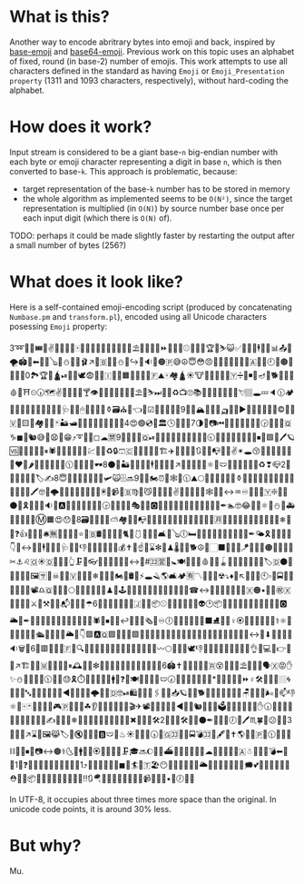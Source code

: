 What is this?
=============

Another way to encode abritrary bytes into emoji and back, inspired by [base-emoji](https://github.com/pfrazee/base-emoji) and [base64-emoji](https://github.com/watson/base64-emoji). Previous work on this topic uses an alphabet of fixed, round (in base-2) number of emojis. This work attempts to use all characters defined in the standard as having `Emoji` or `Emoji_Presentation property` (1311 and 1093 characters, respectively), without hard-coding the alphabet.

How does it work?
=================

Input stream is considered to be a giant base-`n` big-endian number with each byte or emoji character representing a digit in base `n`, which is then converted to base-`k`. This approach is problematic, because:

 * target representation of the base-`k` number has to be stored in memory
 * the whole algorithm as implemented seems to be `O(N²)`, since the target representation is multiplied (in `O(N)`) by source number base once per each input digit (which there is `O(N)` of).

TODO: perhaps it could be made slightly faster by restarting the output after a small number of bytes (256?)

What does it look like?
=======================

Here is a self-contained emoji-encoding script (produced by concatenating `Numbase.pm` and `transform.pl`), encoded using all Unicode characters posessing `Emoji` property:

3➿🎥🦧🎟🎡✌💭💞😿🦉🀄🛶🔭💥🔪👕🦨🔼🤬🥃📿⛱🦠🎆🔨➖⏩♉🧄💦⚾🍷🦏🍏🏆🐍⛷😺✅🔲🐢💆🕴📼🕌📊📤🎉🌪🏟🧄⬅🐨♌🪕🤱⛄🎉🌈🩰↗🎣🇧🦗🤧⛄🐲↪🙍🔉🚣🟠🇵😅☮😇😳😠👲🥯📴❕⛺🤵🎥🇦🥧🚾🕘🧫🟤📰🔔💐💭0🏞🏆🐒🛕⏯💽🐆🕊😨🚡🦼🇮💩💂🟧🦳🥼🌞🌒🇫⛰🀄🏘🛕☀🐮🤼🔭🌿❔🚦🇾➗🐍◾🐶🪔🤥🐕🚩🈚🤕🩸🔎⛩⏲🕠🗺✌🚠😖🤒🐶🍸👁🍄🥂🐶🚅🚬✊🎥⛱🦅⛷⏭🧶🐓♻📺🙄📚🙍🥍🐰🎿📄🌚🏣💘🏽🕳💤🔈🕦🏕🦐💄😅🔛🎣🆒🥉🐆🧇🤰🩺😕👄🖱🐂🐚🧀🚗⚱🗃⛪💼👈🥖☑👨🎱👏🚰👰9🏇🎻🏔🐚🎠♎🛺📯🤎▶🥎💵🔤🌵🌮💽©🥥📔🇻🦪🟨🧓🏘🌹👳🃏🏜🛥🏃🏇🔵😤😧🐯👛🌷🍼4😍🟢💿🦆🏛🕓🦼😢💚7🌗🦦📷⏮🌛🐶🦑🌛🦠🤪🥵🕞🍩😒🦠🇶♑◼💾🐿😅🧵😧🤳😁⤴➰🍶🧡◻☁🈲9💾🔟🔯🌿🇶⏯🍍🦱🛫🆑🈚🦂🗻🥿🔢😪🕤😻🔀🛄🖖🈸💔💨😎⏹🍑🟪🔵🖊🪐🆚📌🤝🧀🏹🍅⏸🕷🧤🌹📅🖤🏹📔💹🐺🦄♻🔒🩳🇨🔖🉑🧳🔦🧤🏗✈🧑📶🏅💪🔃😏📶📭🧘🐮✌✴🕳😚📿🔮🥱🧭💬🚡🔨♥🍍🌶🔺🤟👘🔻😆🦘🕦🧴💥🤘🎵🕶8⚫🔭🏜🚎😊🔽🚟🕴🥵🎪🧇💟↗🥂💎🍛🏅💡⚛🍺🩲♊💋🦾🦐🦡😠♻❣📪2👑👭🔼🦱💂🥊🏷✍8😇🦶🐲🥗📏🦛📒😤🛩🙀🗄🔜9🌸😚🏍⏰🗼🕸🎸🕦⛰🌕💂🎩✅♒🍵💪⚱🦾🌽🧠🦌🗻🦿🦰🦮🌔🧩👠⛎💫👒🖍🤓🚱🌩🐘💎📝🆒👤🦆🐩💺🖲📅📹🧭🇧♍🌆😼🈴💸🍵🔏✌🆑👣🚸🌲🤿🕸🔹🧕↔♒♾🏦🍓💩🇾❇🛃😍⚫🏓🎗🦡🦡🆙🔉🐮🅰🥅🧖🔖📿➖🏓🤮🕞👳😏🤦😶🎭🧮🥶🅾👣🧇💎⏬💋📁😅🧡😘🥦🥻😾✒🏊🤓😂🍂🤨⚛👖⛄🔡🚑😦🧞🦊😲🔽Ⓜ🟧😍😯🥂8🗃🍣🌽🐤🧪⛅🏘📂🍘📭💄🥇⛎💋😹📸🏅🌒🐾🦁🛄🧆🦊🈷🥝🤞🔟🔲🍎🙅🎉🔞🚅🗾🦋❄🚀😥❓👍🥚🦌😞🛎🈚🎴🤺🦨📶⭐🏬🇧🛢🍑🐬🚁💩🐈🍘🩱🎒📣🔗🛋🙆🪕🕕🛏🍮🦐💵🦓🔦🐛🍏🍢💨💒✒🌤🎗🧰🥟🎴🉐👇😨↔💬🐙🕴🚰⏫🦺🩺🐻🦻👎🥟🕋🤟🗿🏀🕺💰✝🐛☝💇⌛❇🧘♟🌡🖤🍝🐕☮🐙🏻⬛🦕🤸🍧🪁🔺🐒😸🟤📵🐫🧿🏢✂⚓♌🇴☀🇩🎣🧩💥👆🗜🍠👓⛹🌂🔶🦒😮🛬↔🧺#🈁🈺🦇🚼🍽🦚🏧📘🩸🍊🤳🪀🥋💞🛴🦰😗🍩🦯🏷🇩⚫🎿🦻🤿🈚💨🖼🈂🎡☠🥍🤥🇻👳🦎📴❄🛄🥩🥓🏍🛑🛢🐙⚡🕳🪒🌎🛋🏕🈶〽💺🍝💁☢⤵♦🐴↖🏹😦🐯🕙▫🤪🚍🛀🎡🍰😶👔🌹📽♎🇶🚛🧼😗🌕❕🤫🌖🍢💴💍♟🔼🕹⬇🏽📼😃🔪💑🚤🌋💃🐤🍺🍙☎↔📵😶😴🍓🔯🦧🧿🇽🟠▪🖤📼㊗🇽🐜🦪🤎🗻⚔🤼⚒🍱🔂📬🥿🏏🤮☂6🐆🚎👿🆒🥩😻🌞🇯🎌🤽📦⚾😅🐁🙎🐜🥒♌👽🕑📦🍩🍻🥏🔞👵🥃📑🤨😅🦢👱🅾🌥🍧✒🖖🤎📜🍈💟👄🎸🐉🔐🦎🐼🚢🕷🧣⏹🥳🐙↩🥏🍮👻🗞🚐♾🕕🧕😂🤓🦐🌸🐚⬛⛸💬🦽♀🏵🙈🥣🦛🙂😠🧫⚕⚛🌻♒🧒👑🕺👝🛳🥗🚵🌵✨🌥🙍👇🟩🅰🇶🟩🧿🌬🏿🟪🤸🚯😘🎂🎠👱🤒😆🏮🧧🚱🚂👞🔏🚞👑🍢🧧👄🎈🧼↔📡⬇🍥📸💎🚄🔉🗑🚓6🍊🟥🚨🔛🥈🇫🥑🔍🧇💎🐝🦵🧶🏀📴💈♐👷⛺🍶🌙💘〰🌕🏤🥶🎹🕊👎🎐🍑🛄🐩🤡🍐🧴🦑➗👌🚚💻🏈👉🦏🤝↗🏗🌄🍋🇲🚕🥖🦉🔻⏸🕰🤧🧵❇🖤🥙📲📛🙁👰🌮👱🧵🍦🕋📙6🏟✝📩📓🥻🍟👚🇷😵🧁🦮🎲⛱🍚🐴🥂🗣🇽😡✋✨⛄👄⛽🍰🥡🕦🍵🦂😓🎗⏱🍄🍈🔨🦸🥏🚹♏❓🧒🍽💸🧩📏🐆🩲🕢🦈👶🦪🦁➖🦁🔜*🦜🦂🦩🍧🐪⏩♀🛠🧠🦮🦔🏼🌀🍘📓🌳🔤🥚😻🤙🤔🥤🤠◀🌸🐡👻🚖🌩🥢👋🇩🤓⏯🛍🥞🧟♊🖇🔔🈺📥🪐🥖🤑🐕📡🗼🔼🧃🥂🧹💋🪑👳🔚♍🌬🤿📫👎⚛🎾🀄🃏➰🆑👠⛺🎮🇵🎩🦶😽☘👂🚶🌁😜🌂🐮🤼🎬✈📽🌃📧🥀🧔🗽◀🧑📅🐿🍟🥭🧗🗳🎯🈴🙍💠🔄🦰✋🕡🎶🔗🎳🤛🌉🚣🔩🔷🤾📯🦃✍🚒🧳🔤❄🐆📳📄😪🌄🌛🏣🐤🐷🕌✖🍟🚈🥼🛠2🦈🎽🧃🛠🍳🧍⚫✒🤪📏🚎🕖🐞🖊♏🍀🐚😕🎋🤟3🌾🏦💲↗⌛🥒🖼😹🏷🧤🔇🖖🖖🍵🅱🩲🧱♨☀💖🦲🐲🕠📩🇬🈁🧒🤸🚍💣🈁🌽🖋🤒✝🌎🤍🍑🇵🐢🕦🥜👜🔷⛓🎺👹⏹📐📷↔🟤⚕🌜🌺🚹😻💶🏵💓🚝🍺🗾🗜🎓🔜🌔📅🥚⛴🍍🥛🤧🎄🚣😱☁🍉😗🦪🌖🐱🇦☃🦆🍬🔖💣⬅🚚🔳1🍰❓🐥🌓🙁🚟👢🌖🙈👠🎰💉1⤴🤷🥁📆💈🍫👕◼📔🏄🌅🇹🏖😶💜🥤🎻🌵⛎🙌🌥🐅🚝🍪🔜🥀💊📏🗯💕🐀🚃🙁🍗♉🙇⛑🧢🗿📦🔩🎑🍓🧒📼🚛🏓🌐🗿‼🔃🪂🤴🥳➕🦂🐅⛹💀🦦📹🚥📛🦇▪🌃🕖💈🔸

In UTF-8, it occupies about three times more space than the original. In unicode code points, it is around 30% less.

But why?
========

Mu.

